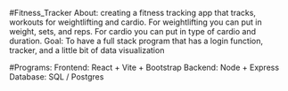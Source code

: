 #Fitness_Tracker
About: creating a fitness tracking app that tracks, workouts for weightlifting and cardio. For weightlifting you can put in weight, sets, and reps. For cardio you can put in type of cardio and duration.
Goal: To have a full stack program that has a login function, tracker, and a little bit of data visualization

#Programs:
Frontend: React + Vite + Bootstrap
Backend: Node + Express
Database: SQL / Postgres

